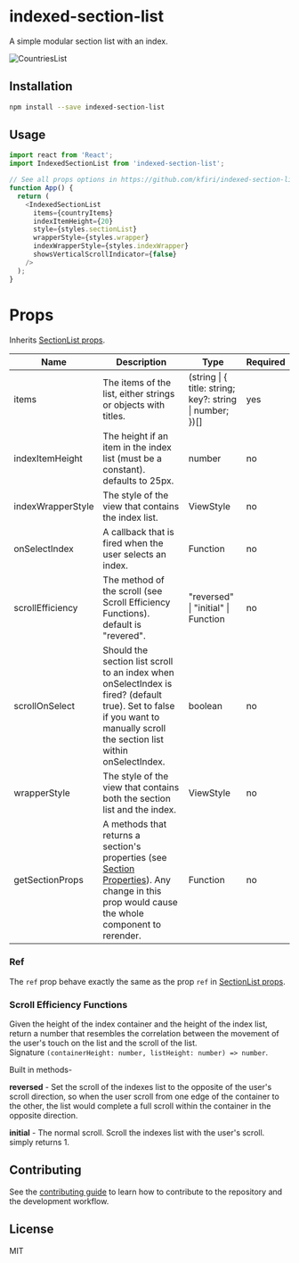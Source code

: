 # indexed-section-list

A simple modular section list with an index.

![CountriesList](https://user-images.githubusercontent.com/31252902/92656462-c429ac80-f2fb-11ea-8db6-f0615380992e.gif)

## Installation

```sh
npm install --save indexed-section-list
```

## Usage

```js
import react from 'React';
import IndexedSectionList from 'indexed-section-list';

// See all props options in https://github.com/kfiri/indexed-section-list#props
function App() {
  return (
    <IndexedSectionList
      items={countryItems}
      indexItemHeight={20}
      style={styles.sectionList}
      wrapperStyle={styles.wrapper}
      indexWrapperStyle={styles.indexWrapper}
      showsVerticalScrollIndicator={false}
    />
  );
}
```

# Props

Inherits [SectionList props](https://reactnative.dev/docs/sectionlist#props).

| Name              | Description                                                                                                                                                                                               | Type                                                     | Required |
| ----------------- | --------------------------------------------------------------------------------------------------------------------------------------------------------------------------------------------------------- | -------------------------------------------------------- | -------- |
| items             | The items of the list, either strings or objects with titles.                                                                                                                                             | (string \| { title: string; key?: string \| number; })[] | yes      |
| indexItemHeight   | The height if an item in the index list (must be a constant). defaults to 25px.                                                                                                                           | number                                                   | no       |
| indexWrapperStyle | The style of the view that contains the index list.                                                                                                                                                       | ViewStyle                                                | no       |
| onSelectIndex     | A callback that is fired when the user selects an index.                                                                                                                                                  | Function                                                 | no       |
| scrollEfficiency  | The method of the scroll (see Scroll Efficiency Functions). default is "revered".                                                                                                                         | "reversed" \| "initial" \| Function                      | no       |
| scrollOnSelect    | Should the section list scroll to an index when onSelectIndex is fired? (default true). Set to false if you want to manually scroll the section list within onSelectIndex.                                | boolean                                                  | no       |
| wrapperStyle      | The style of the view that contains both the section list and the index.                                                                                                                                  | ViewStyle                                                | no       |
| getSectionProps   | A methods that returns a section's properties (see [Section Properties](https://reactnative.dev/docs/sectionlist#type-definitions)). Any change in this prop would cause the whole component to rerender. | Function                                                 | no       |

### Ref

The `ref` prop behave exactly the same as the prop `ref` in [SectionList props](https://reactnative.dev/docs/sectionlist#props).

### Scroll Efficiency Functions

Given the height of the index container and the height of the index list, return a number that resembles the correlation between the movement of the user's touch on the list and the scroll of the list.  
Signature `(containerHeight: number, listHeight: number) => number`.

Built in methods-

**reversed** - Set the scroll of the indexes list to the opposite of the user's scroll direction,
so when the user scroll from one edge of the container to the other, the list would complete a full scroll within the container in the opposite direction.

**initial** - The normal scroll. Scroll the indexes list with the user's scroll. simply returns 1.

## Contributing

See the [contributing guide](CONTRIBUTING.md) to learn how to contribute to the repository and the development workflow.

## License

MIT
